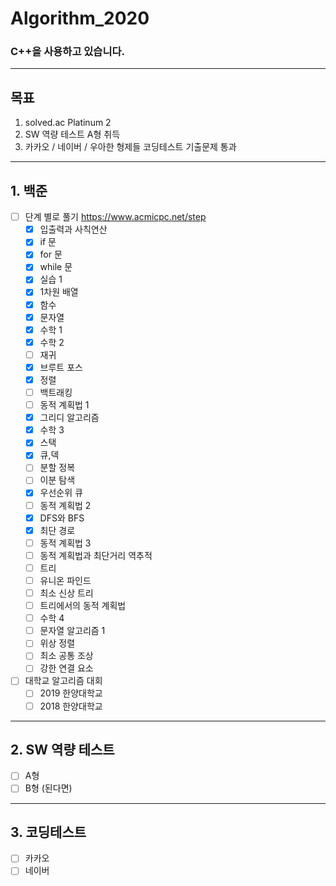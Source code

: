 # Algorithm_2020 
### C++을 사용하고 있습니다.
---------------------
## 목표
1. solved.ac Platinum 2
2. SW 역량 테스트 A형 취득
3. 카카오 / 네이버 / 우아한 형제들 코딩테스트 기출문제 통과
-----------------------
## 1. 백준
- [ ] 단계 별로 풀기 https://www.acmicpc.net/step
	- [x] 입출력과 사칙연산
	- [x] if 문
	- [x] for 문
	- [x] while 문
	- [x] 실습 1
	- [x] 1차원 배열
	- [x] 함수
	- [x] 문자열
	- [x] 수학 1
	- [x] 수학 2
	- [ ] 재귀
	- [x] 브루트 포스
	- [x] 정렬
	- [ ] 백트래킹
	- [ ] 동적 계획법 1
	- [x] 그리디 알고리즘
	- [x] 수학 3
	- [x] 스택
	- [x] 큐,덱
	- [ ] 분할 정복
	- [ ] 이분 탐색
	- [x] 우선순위 큐
	- [ ] 동적 계획법 2
	- [x] DFS와 BFS
	- [x] 최단 경로
	- [ ] 동적 계획법 3
	- [ ] 동적 계획법과 최단거리 역추적
	- [ ] 트리
	- [ ] 유니온 파인드
	- [ ] 최소 신상 트리
	- [ ] 트리에서의 동적 계획법
	- [ ] 수학 4
	- [ ] 문자열 알고리즘 1
	- [ ] 위상 정렬
	- [ ] 최소 공통 조상
	- [ ] 강한 연결 요소
- [ ] 대학교 알고리즘 대회
	- [ ] 2019 한양대학교
	- [ ] 2018 한양대학교
 -------------------------
 ## 2. SW 역량 테스트
- [ ] A형
- [ ] B형 (된다면)
---------------------------
## 3. 코딩테스트
- [ ] 카카오
- [ ] 네이버